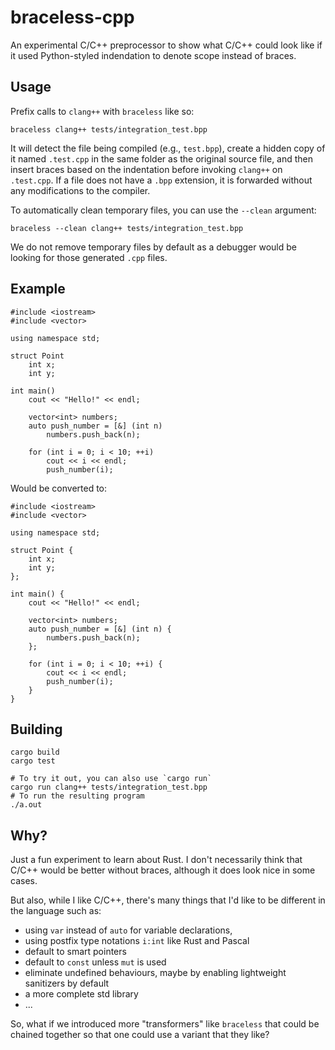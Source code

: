 # braceless-cpp
An experimental C/C++ preprocessor to show what C/C++ could look like if it used Python-styled indendation to denote scope instead of braces.

## Usage
Prefix calls to `clang++` with `braceless` like so:
```
braceless clang++ tests/integration_test.bpp
```
It will detect the file being compiled (e.g., `test.bpp`), create a hidden copy of it named `.test.cpp` in the same folder as the original source file, and then insert braces based on the indentation before invoking `clang++` on `.test.cpp`. If a file does not have a `.bpp` extension, it is forwarded without any modifications to the compiler.

To automatically clean temporary files, you can use the `--clean` argument:
```
braceless --clean clang++ tests/integration_test.bpp
```
We do not remove temporary files by default as a debugger would be looking for those generated `.cpp` files.

## Example
```
#include <iostream>
#include <vector>

using namespace std;

struct Point
    int x;
    int y;

int main()
    cout << "Hello!" << endl;

    vector<int> numbers;
    auto push_number = [&] (int n)
        numbers.push_back(n);

    for (int i = 0; i < 10; ++i)
        cout << i << endl;
        push_number(i);
```
Would be converted to:
```
#include <iostream>
#include <vector>

using namespace std;

struct Point {
    int x;
    int y;
};

int main() {
    cout << "Hello!" << endl;

    vector<int> numbers;
    auto push_number = [&] (int n) {
        numbers.push_back(n);
    };

    for (int i = 0; i < 10; ++i) {
        cout << i << endl;
        push_number(i);
    }
}
```

## Building
```
cargo build
cargo test

# To try it out, you can also use `cargo run`
cargo run clang++ tests/integration_test.bpp
# To run the resulting program
./a.out
```

## Why?
Just a fun experiment to learn about Rust. I don't necessarily think that C/C++ would be better without braces, although it does look nice in some cases.

But also, while I like C/C++, there's many things that I'd like to be different in the language such as:
 - using `var` instead of `auto` for variable declarations,
 - using postfix type notations `i:int` like Rust and Pascal
 - default to smart pointers
 - default to `const` unless `mut` is used
 - eliminate undefined behaviours, maybe by enabling lightweight sanitizers by default
 - a more complete std library
 - ...

So, what if we introduced more "transformers" like `braceless` that could be chained together so that one could use a variant that they like?
